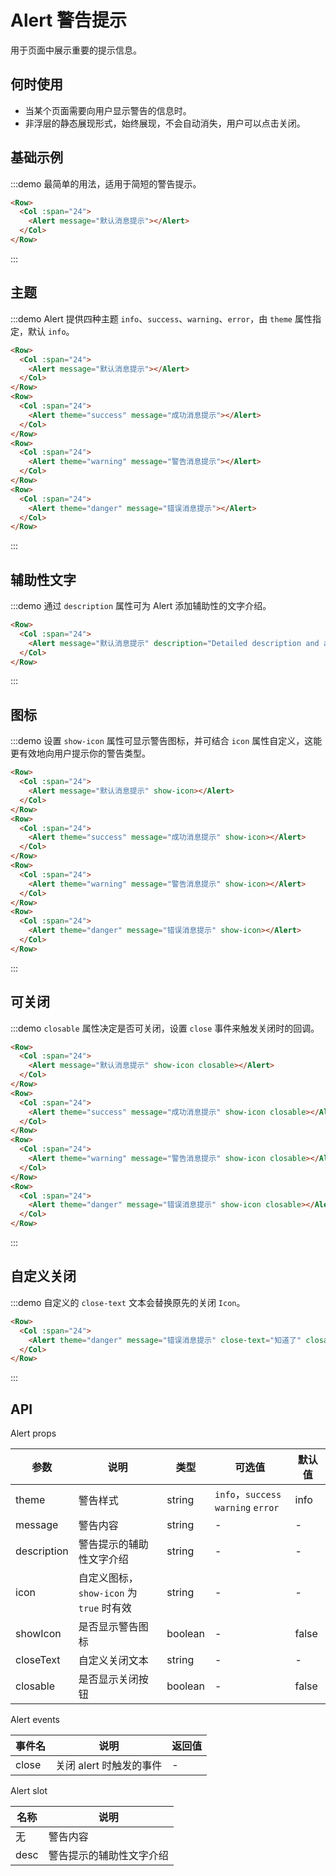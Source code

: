 # Alert 警告提示

用于页面中展示重要的提示信息。

## 何时使用

- 当某个页面需要向用户显示警告的信息时。
- 非浮层的静态展现形式，始终展现，不会自动消失，用户可以点击关闭。

## 基础示例

:::demo 最简单的用法，适用于简短的警告提示。

```html
<Row>
  <Col :span="24">
    <Alert message="默认消息提示"></Alert>
  </Col>
</Row>
```
:::

## 主题

:::demo Alert 提供四种主题 `info`、`success`、`warning`、`error`，由 `theme` 属性指定，默认 `info`。

```html
<Row>
  <Col :span="24">
    <Alert message="默认消息提示"></Alert>
  </Col>
</Row>
<Row>
  <Col :span="24">
    <Alert theme="success" message="成功消息提示"></Alert>
  </Col>
</Row>
<Row>
  <Col :span="24">
    <Alert theme="warning" message="警告消息提示"></Alert>
  </Col>
</Row>
<Row>
  <Col :span="24">
    <Alert theme="danger" message="错误消息提示"></Alert>
  </Col>
</Row>
```
:::

## 辅助性文字

:::demo 通过 `description` 属性可为 Alert 添加辅助性的文字介绍。

```html
<Row>
  <Col :span="24">
    <Alert message="默认消息提示" description="Detailed description and advices about successful copywriting.Detailed description and advices about successful copywriting.Detailed description and advices about successful copywriting."></Alert>
  </Col>
</Row>
```
:::

## 图标

:::demo 设置 `show-icon` 属性可显示警告图标，并可结合 `icon` 属性自定义，这能更有效地向用户提示你的警告类型。

```html
<Row>
  <Col :span="24">
    <Alert message="默认消息提示" show-icon></Alert>
  </Col>
</Row>
<Row>
  <Col :span="24">
    <Alert theme="success" message="成功消息提示" show-icon></Alert>
  </Col>
</Row>
<Row>
  <Col :span="24">
    <Alert theme="warning" message="警告消息提示" show-icon></Alert>
  </Col>
</Row>
<Row>
  <Col :span="24">
    <Alert theme="danger" message="错误消息提示" show-icon></Alert>
  </Col>
</Row>
```
:::

## 可关闭

:::demo `closable` 属性决定是否可关闭，设置 `close` 事件来触发关闭时的回调。

```html
<Row>
  <Col :span="24">
    <Alert message="默认消息提示" show-icon closable></Alert>
  </Col>
</Row>
<Row>
  <Col :span="24">
    <Alert theme="success" message="成功消息提示" show-icon closable></Alert>
  </Col>
</Row>
<Row>
  <Col :span="24">
    <Alert theme="warning" message="警告消息提示" show-icon closable></Alert>
  </Col>
</Row>
<Row>
  <Col :span="24">
    <Alert theme="danger" message="错误消息提示" show-icon closable></Alert>
  </Col>
</Row>
```
:::

## 自定义关闭

:::demo 自定义的 `close-text` 文本会替换原先的关闭 `Icon`。

```html
<Row>
  <Col :span="24">
    <Alert theme="danger" message="错误消息提示" close-text="知道了" closable></Alert>
  </Col>
</Row>
```
:::

## API

Alert props

| 参数 | 说明 | 类型 | 可选值 | 默认值 |
|---- |---- |---- |---- |---- |
| theme | 警告样式 | string | `info`，`success` `warning` `error` | info |
| message | 警告内容 | string | - | - |
| description | 警告提示的辅助性文字介绍 | string | - | - |
| icon | 自定义图标，`show-icon` 为 `true` 时有效 | string | - | - |
| showIcon | 是否显示警告图标 | boolean | - | false |
| closeText | 自定义关闭文本 | string | - | - |
| closable | 是否显示关闭按钮 | boolean | - | false |

Alert events

| 事件名 | 说明 | 返回值 |
|---- |---- |---- |
| close | 关闭 alert 时触发的事件 | - |

Alert slot

| 名称 | 说明 |
|---- |---- |
| 无 | 警告内容 |
| desc | 警告提示的辅助性文字介绍 |


<script>
  import Row from '@/components/row';
  import Col from '@/components/col';
  import Alert from '@/components/alert';

  export default {
    components: {
      Row,
      Col,
      Alert,
    },
    methods: {
    },
  };
</script>